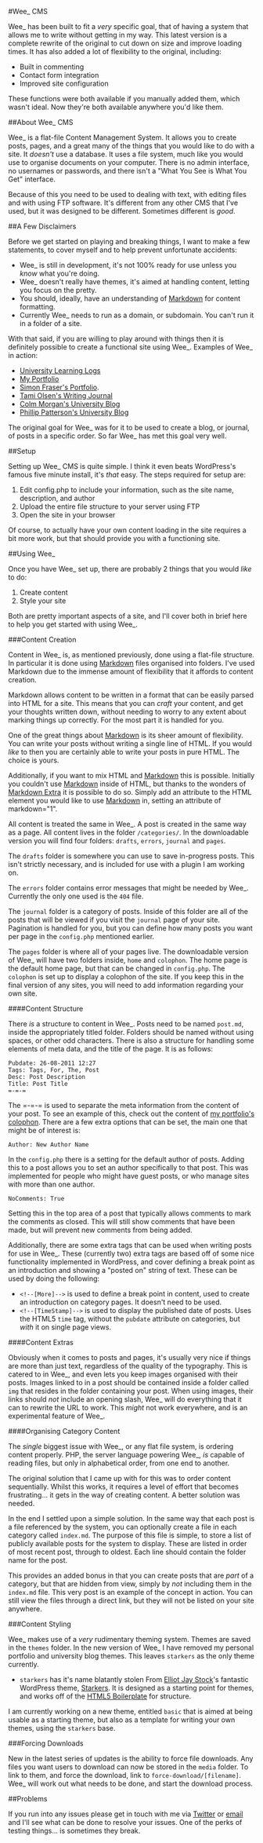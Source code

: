 #Wee\_ CMS

Wee\_ has been built to fit a *very* specific goal, that of having a system that allows me to write without getting in my way. This latest version is a complete rewrite of the original to cut down on size and improve loading times. It has also added a lot of flexibility to the original, including:

- Built in commenting
- Contact form integration
- Improved site configuration

These functions were both available if you manually added them, which wasn't ideal. Now they're both available anywhere you'd like them.

##About Wee\_ CMS

Wee\_ is a flat-file Content Management System. It allows you to create posts, pages, and a great many of the things that you would like to do with a site. It *doesn't* use a database. It uses a file system, much like you would use to organise documents on your computer. There is no admin interface, no usernames or passwords, and there isn't a "What You See is What You Get" interface.

Because of this you need to be used to dealing with text, with editing files and with using FTP software. It's different from any other CMS that I've used, but it was designed to be different. Sometimes different is *good*.

##A Few Disclaimers

Before we get started on playing and breaking things, I want to make a few statements, to cover myself and to help prevent unfortunate accidents:

- Wee\_ is still in development, it's not 100% ready for use unless you *know* what you're doing.
- Wee\_ doesn't really have themes, it's aimed at handling content, letting you focus on the pretty.
- You should, ideally, have an understanding of [Markdown][] for content formatting.
- Currently Wee\_ needs to run as a domain, or subdomain. You can't run it in a folder of a site.

With that said, if you are willing to play around with things then it is definitely possible to create a functional site using Wee\_. Examples of Wee\_ in action:

- [University Learning Logs][1]
- [My Portfolio][2]
- [Simon Fraser's Portfolio][3].
- [Tami Olsen's Writing Journal][10]
- [Colm Morgan's University Blog][11]
- [Phillip Patterson's University Blog][12]

The original goal for Wee\_ was for it to be used to create a blog, or journal, of posts in a specific order. So far Wee\_ has met this goal very well.

##Setup

Setting up Wee\_ CMS is quite simple. I think it even beats WordPress's famous five minute install, it's *that* easy. The steps required for setup are:

1. Edit config.php to include your information, such as the site name, description, and author
2. Upload the entire file structure to your server using FTP
3. Open the site in your browser

Of course, to actually have your own content loading in the site requires a bit more work, but that should provide you with a functioning site.

##Using Wee\_

Once you have Wee\_ set up, there are probably 2 things that you would *like* to do:

1. Create content
2. Style your site

Both are pretty important aspects of a site, and I'll cover both in brief here to help you get started with using Wee\_.

###Content Creation

Content in Wee\_ is, as mentioned previously, done using a flat-file structure. In particular it is done using [Markdown][] files organised into folders. I've used Markdown due to the immense amount of flexibility that it affords to content creation.

Markdown allows content to be written in a format that can be easily parsed into HTML for a site. This means that you can *craft* your content, and get your thoughts written down, without needing to worry to any extent about marking things up correctly. For the most part it is handled for you.

One of the great things about [Markdown][] is its sheer amount of flexibility. You can write your posts without writing a single line of HTML. If you would *like* to then you are certainly able to write your posts in pure HTML. The choice is yours.

Additionally, if you want to mix HTML and [Markdown][] this is possible. Initially you couldn't use [Markdown][] inside of HTML, but thanks to the wonders of [Markdown Extra][] it is possible to do so. Simply add an attribute to the HTML element you would like to use [Markdown][] in, setting an attribute of markdown="1".

All content is treated the same in Wee\_. A post is created in the same way as a page. All content lives in the folder `/categories/`. In the downloadable version you will find four folders: `drafts`, `errors`, `journal` and `pages`.

The `drafts` folder is somewhere you can use to save in-progress posts. This isn't strictly necessary, and is included for use with a plugin I am working on.

The `errors` folder contains error messages that might be needed by Wee\_. Currently the only one used is the `404` file.

The `journal` folder is a category of posts. Inside of this folder are all of the posts that will be viewed if you visit the `journal` page of your site. Pagination is handled for you, but you can define how many posts you want per page in the `config.php` mentioned earlier.

The `pages` folder is where all of your pages live. The downloadable version of Wee\_ will have two folders inside, `home` and `colophon`. The home page is the default home page, but that can be changed in `config.php`. The `colophon` is set up to display a colophon of the site. If you keep this in the final version of any sites, you will need to add information regarding your own site.

####Content Structure

There *is* a structure to content in Wee\_. Posts need to be named `post.md`, inside the appropriately titled folder. Folders should be named without using spaces, or other odd characters. There is also a structure for handling some elements of meta data, and the title of the page. It is as follows:

    Pubdate: 26-08-2011 12:27
    Tags: Tags, For, The, Post
    Desc: Post Description
    Title: Post Title
    =-=-=

The =-=-= is used to separate the meta information from the content of your post. To see an example of this, check out the content of [my portfolio's colophon][6]. There are a few extra options that can be set, the main one that might be of interest is:

    Author: New Author Name

In the `config.php` there is a setting for the default author of posts. Adding this to a post allows you to set an author specifically to that post. This was implemented for people who might have guest posts, or who manage sites with more than one author.

    NoComments: True

Setting this in the top area of a post that typically allows comments to mark the comments as closed. This will still show comments that have been made, but will prevent new comments from being added.

Additionally, there are some extra tags that can be used when writing posts for use in Wee\_. These (currently two) extra tags are based off of some nice functionality implemented in WordPress, and cover defining a break point as an introduction and showing a "posted on" string of text. These can be used by doing the following:

- `<!--[More]-->` is used to define a break point in content, used to create an introduction on category pages. It doesn't need to be used.
- `<!--[TimeStamp]-->` is used to display the published date of posts. Uses the HTML5 `time` tag, without the `pubdate` attribute on categories, but *with* it on single page views.

####Content Extras

Obviously when it comes to posts and pages, it's usually very nice if things are more than just text, regardless of the quality of the typography. This is catered to in Wee\_, and even lets you keep images organised with their posts. Images linked to in a post should be contained inside a folder called `img` that resides in the folder containing your post. When using images, their links should *not* include an opening slash, Wee\_ will do everything that it can to rewrite the URL to work. This *might* not work everywhere, and is an experimental feature of Wee\_.

####Organising Category Content

The *single* biggest issue with Wee\_, or any flat file system, is ordering content properly. PHP, the server language powering Wee\_, *is* capable of reading files, but only in alphabetical order, from one end to another.

The original solution that I came up with for this was to order content sequentially. Whilst this works, it requires a level of effort that becomes frustrating... it gets in the way of creating content. A better solution was needed.

In the end I settled upon a simple solution. In the same way that each post is a file referenced by the system, you can optionally create a file in each category called `index.md`. The purpose of this file is simple, to store a list of publicly available posts for the system to display. These are listed in order of most recent post, through to oldest. Each line should contain the folder name for the post.

This provides an added bonus in that you can create posts that are *part* of a category, but that are hidden from view, simply by *not* including them in the `index.md` file. This very post is an example of the concept in action. You can still view the files through a direct link, but they will not be listed on your site anywhere.

###Content Styling

Wee\_ makes use of a *very* rudimentary theming system. Themes are saved in the `themes` folder. In the new version of Wee\_ I have removed my personal portfolio and university blog themes. This leaves `starkers` as the only theme currently.

- `starkers` has it's name blatantly stolen From [Elliot Jay Stock][7]'s fantastic WordPress theme, [Starkers][8]. It is designed as a starting point for themes, and works off of the [HTML5 Boilerplate][9] for structure.

I am currently working on a new theme, entitled `basic` that is aimed at being usable as a starting theme, but also as a template for writing your own themes, using the `starkers` base.

###Forcing Downloads

New in the latest series of updates is the ability to force file downloads. Any files you want users to download can now be stored in the `media` folder. To link to them, and force the download, link to `force-download/[filename]`. Wee_ will work out what needs to be done, and start the download process.

##Problems

If you run into any issues please get in touch with me via [Twitter][4] or [email][5] and I'll see what can be done to resolve your issues. One of the perks of testing things... is sometimes they break.

[1]: http://uni.davidturner.name
[2]: http://davidturner.name
[3]: http://simonf.co.uk
[4]: http://twitter.com/HerrWulf
[5]: mailto:david@davidturner.name
[6]: http://davidturner.name/colophon/post.md
[7]: http://elliotjaystocks.com
[8]: http://starkerstheme.com
[9]: http://html5boilerplate.com
[10]: http://writing.tamiolsen.com/
[11]: http://colmmorgan.com/
[12]: http://lateralaus.com/

[Markdown]: http://daringfireball.net/projects/markdown/
[Markdown Extra]: http://michelf.com/projects/php-markdown/extra/